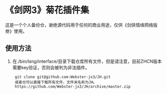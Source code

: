 《剑网3》菊花插件集
==================

这是一个个人备份仓，谢绝源代码用于任何的商业用途，仅供《剑侠情缘网络版叁》使用。

使用方法
-----------------------
1. 在./bin/$lang$/interface/目录下载仓库所有文件，但是请注意，目前ZHCN版本需要key验证，否则会被判为非法插件。

		git clone git@github.com:Webster-jx3/JH.git
		或者也可以直接下载所有文件，文件夹名称为JH。
		https://github.com/Webster-jx3/JH/archive/master.zip